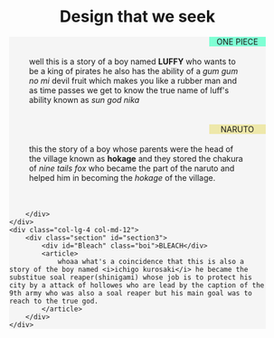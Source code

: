 <html>
    <head>
        <title>peer graded Assignment 2</title></head>
        <style>
            h1{
                text-align: center;
                
            }
            .boi{
                text-align: center;
                position: absolute;
                margin: auto;
                top: 0;
                right: 0;
                width: 100px;
                border: 1px blueviolet;
            }
            .section{
                background-color: whitesmoke;
                border: 1px black;
                position: relative;
                width: 90%;
                margin-left: auto;
                margin-right: auto;
            }
            article{
                padding: 35px;
            }
            #one_piece{
                background-color: aquamarine;
            }
            #naruto{
                background-color: palegoldenrod;
            }
            #Bleach{
                background-color: paleturquoise;
            }
            .row{
                width: 100%;
            }
            @media (min-width: 1200px){
                .col-lg-1,.col-lg-2,.col-lg-3,.col-lg-4,.col-lg-5,.col-lg-6,.col-lg-7,.col-lg-8,
                .col-lg-9,.col-lg-10,.col-lg-11,.col-lg-12{
                    float: left;
                }
                .col-lg-1 {
                    width: 8.33%;
                }
                .col-lg-2 {
    width: 16.66%;
  }
  .col-lg-3 {
    width: 25%;
  }
  .col-lg-4 {
    width: 33.33%;
  }
  .col-lg-5 {
    width: 41.66%;
  }
  .col-lg-6 {
    width: 50%;
  }
  .col-lg-7 {
    width: 58.33%;
  }
  .col-lg-8 {
    width: 66.66%;
  }
  .col-lg-9 {
    width: 74.99%;
  }
  .col-lg-10 {
    width: 83.33%;
  }
  .col-lg-11 {
    width: 91.66%;
  }
  .col-lg-12 {
    width: 100%;
  }
}

@media (min-width: 950px) and (max-width: 1200px){
    .col-lg-1,.col-lg-2,.col-lg-3,.col-lg-4,.col-lg-5,.col-lg-6,.col-lg-7,.col-lg-8,
                .col-lg-9,.col-lg-10,.col-lg-11,.col-lg-12{
                    float: left;
                }
                .col-md-1 {
    width: 8.33%;
  }
  .col-md-2 {
    width: 16.66%;
  }
  .col-md-3 {
    width: 25%;
  }
  .col-md-4 {
    width: 33.33%;
  }
  .col-md-5 {
    width: 41.66%;
  }
  .col-md-6 {
    width: 50%;
  }
  .col-md-7 {
    width: 58.33%;
  }
  .col-md-8 {
    width: 66.66%;
  }
  .col-md-9 {
    width: 74.99%;
  }
  .col-md-10 {
    width: 83.33%;
  }
  .col-md-11 {
    width: 91.66%;
  }
  .col-md-12 {
    width: 100%;
  }

  
}
@media(max-width: 767px){
    .section{
        margin-top: 30px;
    }
}
</style>
<body>
    <h1><b>Design that we seek</b></h1>
    <div id="row">
    <div class="col-lg-4 col-md-6">
        <div class="section" id="section1">
            <div id="one_piece" class="boi">ONE PIECE</div>
            <article>
            well this is a story of a boy named <b>LUFFY</b> who wants to be a king of pirates he also has the ability of a <i>gum gum no mi</i> devil fruit which makes you like a rubber man and as time passes we get to know the true name of luff's ability known as <i>sun god nika </i>
            </article>
        </div>
    </div>
    <div class="col-lg-4 col-md-6">
        <div class="section" id="section2">
            <div id="naruto" class="boi">NARUTO</div>
            <article>
                this the story of a boy whose parents were the head of the village known as <b>hokage</b> and they stored the chakura of <i>nine tails fox</i> who became the part of the naruto and helped him in becoming the <i>hokage</i> of the village.
            </article>

        </div>
    </div>
    <div class="col-lg-4 col-md-12">
        <div class="section" id="section3">
            <div id="Bleach" class="boi">BLEACH</div>
            <article>
                whoaa what's a coincidence that this is also a story of the boy named <i>ichigo kurosaki</i> he became the substitue soal reaper(shinigami) whose job is to protect his city by a attack of hollowes who are lead by the caption of the 9th army who was also a soal reaper but his main goal was to reach to the true god.
            </article>
        </div>
    </div>

</body>
</html>
